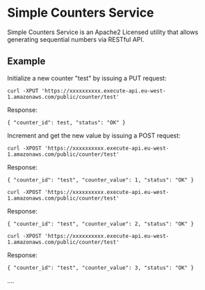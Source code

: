 # Simple Counters Service

Simple Counters Service is an Apache2 Licensed utility that allows generating sequential numbers via RESTful API.

## Example

Initialize a new counter "test" by issuing a PUT request:
```
curl -XPUT 'https://xxxxxxxxxx.execute-api.eu-west-1.amazonaws.com/public/counter/test'
```
Response:
```
{ "counter_id": test, "status": "OK" }

```

Increment and get the new value by issuing a POST request:
```
curl -XPOST 'https://xxxxxxxxxx.execute-api.eu-west-1.amazonaws.com/public/counter/test'
```
Response:
```
{ "counter_id": "test", "counter_value": 1, "status": "OK" }
```
```
curl -XPOST 'https://xxxxxxxxxx.execute-api.eu-west-1.amazonaws.com/public/counter/test'
```
Response:
```
{ "counter_id": "test", "counter_value": 2, "status": "OK" }
```
```
curl -XPOST 'https://xxxxxxxxxx.execute-api.eu-west-1.amazonaws.com/public/counter/test'
```
Response:
```
{ "counter_id": "test", "counter_value": 3, "status": "OK" }
```
....

